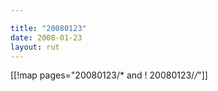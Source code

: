 ```yaml
---

title: "20080123"
date: 2008-01-23
layout: rut
---
```


[[!map pages="20080123/* and ! 20080123/*/*"]]
